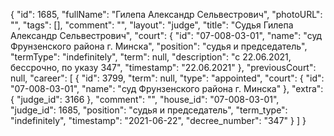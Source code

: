 {
    "id": 1685,
    "fullName": "Гилепа Александр Сельвестрович",
    "photoURL": "",
    "tags": [],
    "comment": "",
    "layout": "judge",
    "title": "Судья Гилепа Александр Сельвестрович",
    "court": {
        "id": "07-008-03-01",
        "name": "суд Фрунзенского района г. Минска",
        "position": "судья и председатель",
        "termType": "indefinitely",
        "term": null,
        "description": "c 22.06.2021, бессрочно, по указу 347",
        "timestamp": "22.06.2021"
    },
    "previousCourt": null,
    "career": [
        {
            "id": 3799,
            "term": null,
            "type": "appointed",
            "court": {
                "id": "07-008-03-01",
                "name": "суд Фрунзенского района г. Минска"
            },
            "extra": {
                "judge_id": 3166
            },
            "comment": "",
            "house_id": "07-008-03-01",
            "judge_id": 1685,
            "position": "судья и председатель",
            "term_type": "indefinitely",
            "timestamp": "2021-06-22",
            "decree_number": "347"
        }
    ]
}